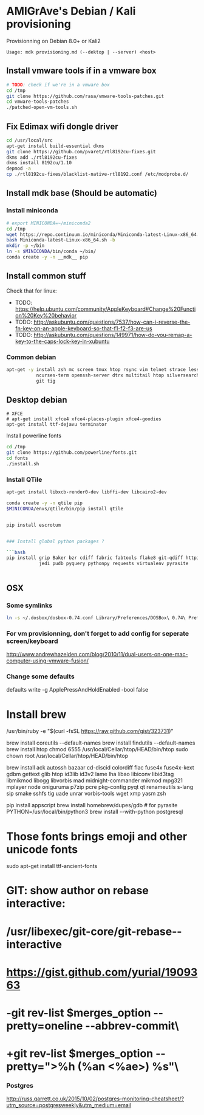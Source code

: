 # AMIGrAve's Debian / Kali provisioning

Provisionning on Debian 8.0+ or Kali2


```docopt
Usage: mdk provisioning.md (--dektop | --server) <host>
```

## Install vmware tools if in a vmware box

```bash
# TODO: check if we're in a vmware box
cd /tmp
git clone https://github.com/rasa/vmware-tools-patches.git
cd vmware-tools-patches
./patched-open-vm-tools.sh
```

## Fix Edimax wifi dongle driver

```bash
cd /usr/local/src
apt-get install build-essential dkms
git clone https://github.com/pvaret/rtl8192cu-fixes.git
dkms add ./rtl8192cu-fixes
dkms install 8192cu/1.10
depmod -a
cp ./rtl8192cu-fixes/blacklist-native-rtl8192.conf /etc/modprobe.d/
```

## Install mdk base (Should be automatic)

### Install miniconda

```bash
# export MINICONDA=~/miniconda2
cd /tmp
wget https://repo.continuum.io/miniconda/Miniconda-latest-Linux-x86_64.sh
bash Miniconda-latest-Linux-x86_64.sh -b
mkdir -p ~/bin
ln -s $MINICONDA/bin/conda ~/bin/
conda create -y -n __mdk__ pip
```

## Install common stuff

Check that for linux:

- TODO: https://help.ubuntu.com/community/AppleKeyboard#Change%20Function%20Key%20behavior
- TODO: http://askubuntu.com/questions/7537/how-can-i-reverse-the-fn-key-on-an-apple-keyboard-so-that-f1-f2-f3-are-us
- TODO: http://askubuntu.com/questions/149971/how-do-you-remap-a-key-to-the-caps-lock-key-in-xubuntu

### Common debian

```bash
apt-get -y install zsh mc screen tmux htop rsync vim telnet strace less netcat \
           ncurses-term openssh-server dtrx multitail htop silversearcher-ag \
           git tig
```

## Desktop debian

```
# XFCE
# apt-get install xfce4 xfce4-places-plugin xfce4-goodies
apt-get install ttf-dejavu terminator
```

Install powerline fonts

```bash
cd /tmp
git clone https://github.com/powerline/fonts.git
cd fonts
./install.sh
```

### Install QTile

```bash
apt-get install libxcb-render0-dev libffi-dev libcairo2-dev

conda create -y -n qtile pip
$MINICONDA/envs/qtile/bin/pip install qtile


pip install escrotum


### Install global python packages ?

```bash
pip install grip Baker bzr cdiff fabric fabtools flake8 git-qdiff httpie ipython \
            jedi pudb pyquery pythonpy requests virtualenv pyrasite



```


## OSX

### Some symlinks
```bash
ln -s ~/.dosbox/dosbox-0.74.conf Library/Preferences/DOSBox\ 0.74\ Preferences
```

### For vm provisionning, don't forget to add config for seperate screen/keyboard

http://www.andrewhazelden.com/blog/2010/11/dual-users-on-one-mac-computer-using-vmware-fusion/

### Change some defaults
defaults write -g ApplePressAndHoldEnabled -bool false

# Install brew
/usr/bin/ruby -e "$(curl -fsSL https://raw.github.com/gist/323731)"

brew install coreutils --default-names
brew install findutils --default-names
brew install htop
chmod 6555 /usr/local/Cellar/htop/HEAD/bin/htop
sudo chown root /usr/local/Cellar/htop/HEAD/bin/htop

brew install ack autossh bazaar cd-discid colordiff flac fuse4x fuse4x-kext gdbm gettext glib htop id3lib id3v2 lame lha libao libiconv libid3tag libmikmod libogg libvorbis mad midnight-commander mikmod mpg321 mplayer node oniguruma p7zip pcre pkg-config pyqt qt renameutils s-lang sip smake sshfs tig uade unrar vorbis-tools wget xmp yasm zsh

pip install appscript
brew install homebrew/dupes/gdb # for pyrasite
PYTHON=/usr/local/bin/python3 brew install --with-python postgresql

# Those fonts brings emoji and other unicode fonts
sudo apt-get install ttf-ancient-fonts

# GIT: show author on rebase interactive:
# /usr/libexec/git-core/git-rebase--interactive
# https://gist.github.com/yurial/1909363
#  -git rev-list $merges_option --pretty=oneline --abbrev-commit\
#  +git rev-list $merges_option --pretty=">%h (%an <%ae>) %s"\


### Postgres

http://russ.garrett.co.uk/2015/10/02/postgres-monitoring-cheatsheet/?utm_source=postgresweekly&utm_medium=email
